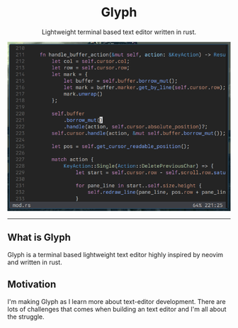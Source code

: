 <div align="center">

<h1>Glyph</h1>

Lightweight terminal based text editor written in rust.

<img src="./.github/assets/banner.png" />

</div>

---

## What is Glyph

Glyph is a terminal based lightweight text editor highly inspired by neovim and 
written in rust.

## Motivation

I'm making Glyph as I learn more about text-editor development. There are lots
of challenges that comes when building an text editor and I'm all about the 
struggle.

